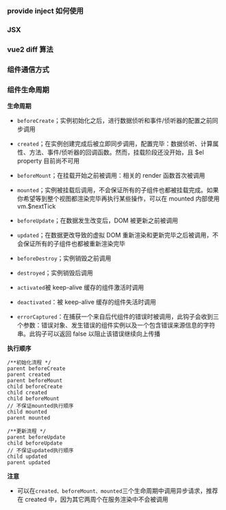 ### provide inject 如何使用

### JSX

### vue2 diff 算法

### 组件通信方式

### 组件生命周期

**生命周期**

- `beforeCreate`；实例初始化之后，进行数据侦听和事件/侦听器的配置之前同步调用
- `created`；在实例创建完成后被立即同步调用，配置完毕：数据侦听、计算属性、方法、事件/侦听器的回调函数。然而，挂载阶段还没开始，且 $el property 目前尚不可用
- `beforeMount`；在挂载开始之前被调用：相关的 render 函数首次被调用
- `mounted`；实例被挂载后调用，不会保证所有的子组件也都被挂载完成。如果你希望等到整个视图都渲染完毕再执行某些操作，可以在 mounted 内部使用 vm.$nextTick
- `beforeUpdate`；在数据发生改变后，DOM 被更新之前被调用
- `updated`；在数据更改导致的虚拟 DOM 重新渲染和更新完毕之后被调用，不会保证所有的子组件也都被重新渲染完毕
- `beforeDestroy`；实例销毁之前调用
- `destroyed`；实例销毁后调用

- `activated`被 keep-alive 缓存的组件激活时调用
- `deactivated`：被 keep-alive 缓存的组件失活时调用
- `errorCaptured`：在捕获一个来自后代组件的错误时被调用，此钩子会收到三个参数：错误对象、发生错误的组件实例以及一个包含错误来源信息的字符串。此钩子可以返回 false 以阻止该错误继续向上传播

**执行顺序**

```
/**初始化流程 */
parent beforeCreate
parent created
parent beforeMount
child beforeCreate
child created
child beforeMount
// 不保证mounted执行顺序
child mounted
parent mounted

/**更新流程 */
parent beforeUpdate
child beforeUpdate
// 不保证updated执行顺序
child updated
parent updated
```

**注意**

- 可以在`created、beforeMount、mounted`三个生命周期中调用异步请求，推荐在 created 中，因为其它两周个在服务渲染中不会被调用
